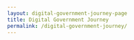 ```yaml
---
layout: digital-government-journey-page
title: Digital Government Journey
permalink: /digital-government-journey/
---
```


